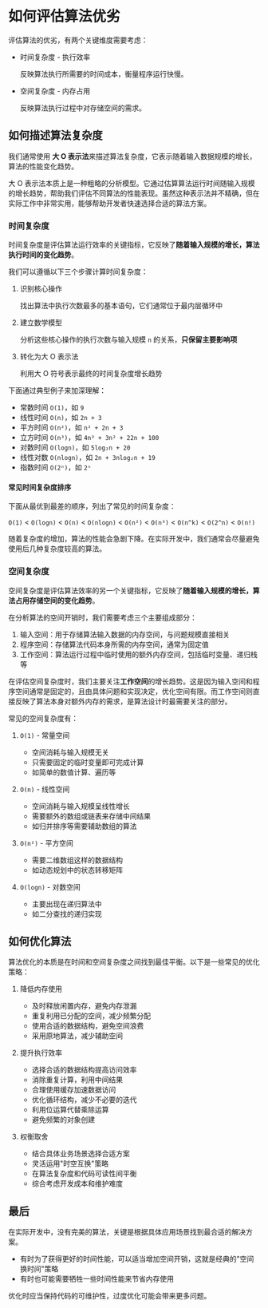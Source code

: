 # 如何评估算法优劣

评估算法的优劣，有两个关键维度需要考虑：

- 时间复杂度 - 执行效率

  反映算法执行所需要的时间成本，衡量程序运行快慢。

- 空间复杂度 - 内存占用

  反映算法执行过程中对存储空间的需求。

## 如何描述算法复杂度

我们通常使用 **大 O 表示法**来描述算法复杂度，它表示随着输入数据规模的增长，算法的性能变化趋势。

大 O 表示法本质上是一种粗略的分析模型。它通过估算算法运行时间随输入规模的增长趋势，帮助我们评估不同算法的性能表现。虽然这种表示法并不精确，但在实际工作中非常实用，能够帮助开发者快速选择合适的算法方案。

### 时间复杂度

时间复杂度是评估算法运行效率的关键指标，它反映了**随着输入规模的增长，算法执行时间的变化趋势**。

我们可以遵循以下三个步骤计算时间复杂度：

1. 识别核心操作

   找出算法中执行次数最多的基本语句，它们通常位于最内层循环中

2. 建立数学模型

   分析这些核心操作的执行次数与输入规模 `n` 的关系，**只保留主要影响项**

3. 转化为大 O 表示法

   利用大 O 符号表示最终的时间复杂度增长趋势

下面通过典型例子来加深理解：

- 常数时间 `O(1)`，如 `9`
- 线性时间 `O(n)`，如 `2n + 3`
- 平方时间 `O(n²)`，如 `n² + 2n + 3`
- 立方时间 `O(n³)`，如 `4n³ + 3n² + 22n + 100`
- 对数时间 `O(logn)`，如 `5log₂n + 20`
- 线性对数 `O(nlogn)`，如 `2n + 3nlog₂n + 19`
- 指数时间 `O(2ⁿ)`，如 `2ⁿ`

#### 常见时间复杂度排序

下面从最优到最差的顺序，列出了常见的时间复杂度：

`O(1)` < `O(logn)` < `O(n)` < `O(nlogn)` < `O(n²)` < `O(n³)` < `O(n^k)` < `O(2^n)` < `O(n!)`

随着复杂度的增加，算法的性能会急剧下降。在实际开发中，我们通常会尽量避免使用后几种复杂度较高的算法。

### 空间复杂度

空间复杂度是评估算法效率的另一个关键指标，它反映了**随着输入规模的增长，算法占用存储空间的变化趋势**。

在分析算法的空间开销时，我们需要考虑三个主要组成部分：

1. 输入空间：用于存储算法输入数据的内存空间，与问题规模直接相关
2. 程序空间：存储算法代码本身所需的内存空间，通常为固定值
3. 工作空间：算法运行过程中临时使用的额外内存空间，包括临时变量、递归栈等

在评估空间复杂度时，我们主要关注**工作空间**的增长趋势。这是因为输入空间和程序空间通常是固定的，且由具体问题和实现决定，优化空间有限。而工作空间则直接反映了算法本身对额外内存的需求，是算法设计时最需要关注的部分。

常见的空间复杂度有：

1. `O(1)` - 常量空间

   - 空间消耗与输入规模无关
   - 只需要固定的临时变量即可完成计算
   - 如简单的数值计算、遍历等

2. `O(n)` - 线性空间

   - 空间消耗与输入规模呈线性增长
   - 需要额外的数组或链表来存储中间结果
   - 如归并排序等需要辅助数组的算法

3. `O(n²)` - 平方空间

   - 需要二维数组这样的数据结构
   - 如动态规划中的状态转移矩阵

4. `O(logn)` - 对数空间

   - 主要出现在递归算法中
   - 如二分查找的递归实现

## 如何优化算法

算法优化的本质是在时间和空间复杂度之间找到最佳平衡。以下是一些常见的优化策略：

1. 降低内存使用

   - 及时释放闲置内存，避免内存泄漏
   - 重复利用已分配的空间，减少频繁分配
   - 使用合适的数据结构，避免空间浪费
   - 采用原地算法，减少辅助空间

2. 提升执行效率

   - 选择合适的数据结构提高访问效率
   - 消除重复计算，利用中间结果
   - 合理使用缓存加速数据访问
   - 优化循环结构，减少不必要的迭代
   - 利用位运算代替乘除运算
   - 避免频繁的对象创建

3. 权衡取舍

   - 结合具体业务场景选择合适方案
   - 灵活运用"时空互换"策略
   - 在算法复杂度和代码可读性间平衡
   - 综合考虑开发成本和维护难度

## 最后

在实际开发中，没有完美的算法，关键是根据具体应用场景找到最合适的解决方案。

- 有时为了获得更好的时间性能，可以适当增加空间开销，这就是经典的"空间换时间"策略
- 有时也可能需要牺牲一些时间性能来节省内存使用

优化时应当保持代码的可维护性，过度优化可能会带来更多问题。
